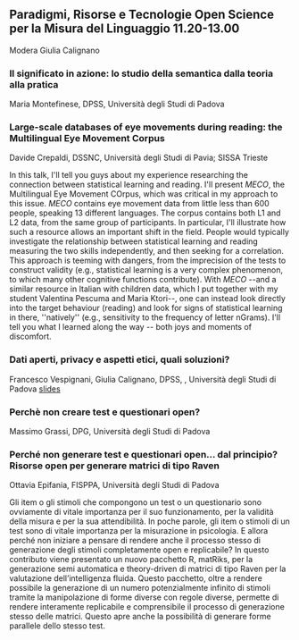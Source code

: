 ## Paradigmi, Risorse e Tecnologie Open Science per la Misura del Linguaggio 11.20-13.00
Modera Giulia Calignano

### Il significato in azione: lo studio della semantica dalla teoria alla pratica
Maria Montefinese, DPSS, Università degli Studi di Padova

### Large-scale databases of eye movements during reading: the Multilingual Eye Movement Corpus
Davide Crepaldi, DSSNC, Università degli Studi di Pavia; SISSA Trieste

In this talk, I'll tell you guys about my experience researching the connection between statistical learning and reading. I'll present *MECO*, the Multilingual Eye Movement COrpus, which was critical in my approach to this issue. *MECO* contains eye movement data from little less than 600 people, speaking 13 different languages. The corpus contains both L1 and L2 data, from the same group of participants. In particular, I'll illustrate how such a resource allows an important shift in the field. People would typically investigate the relationship between statistical learning and reading measuring the two skills independently, and then seeking for a correlation. This approach is teeming with dangers, from the imprecision of the tests to construct validity (e.g., statistical learning is a very complex phenomenon, to which many other cognitive functions contribute). With *MECO* --and a similar resource in Italian with children data, which I put together with my student Valentina Pescuma and Maria Ktori--, one can instead look directly into the target behaviour (reading) and look for signs of statistical learning in there, ''natively'' (e.g., sensitivity to the frequency of letter nGrams). I'll tell you what I learned along the way -- both joys and moments of discomfort.

### Dati aperti, privacy e aspetti etici, quali soluzioni?
Francesco Vespignani,  Giulia Calignano, DPSS, , Università degli Studi di Padova
[slides](docs/vespignani.pdf)

### Perchè non creare test e questionari open?
Massimo Grassi, DPG, Università degli Studi di Padova

### Perché non generare test e questionari open… dal principio? Risorse open per generare matrici di tipo Raven
Ottavia Epifania, FISPPA, Università degli Studi di Padova

Gli item o gli stimoli che compongono un test o un questionario
sono ovviamente di vitale importanza per il suo funzionamento, per
la validità della misura e per la sua attendibilità. In poche parole, gli
item o stimoli di un test sono di vitale importanza per la misurazione
in psicologia. E allora perché non iniziare a pensare di rendere
anche il processo stesso di generazione degli stimoli
completamente open e replicabile? In questo contributo viene
presentato un nuovo pacchetto R, matRiks, per la generazione
semi automatica e theory-driven di matrici di tipo Raven per la
valutazione dell’intelligenza fluida. Questo pacchetto, oltre a
rendere possibile la generazione di un numero potenzialmente
infinito di stimoli tramite la manipolazione di forme diverse con
regole diverse, permette di rendere interamente replicabile e
comprensibile il processo di generazione stesso delle matrici.
Questo apre anche la possibilità di generare forme parallele dello
stesso test.
